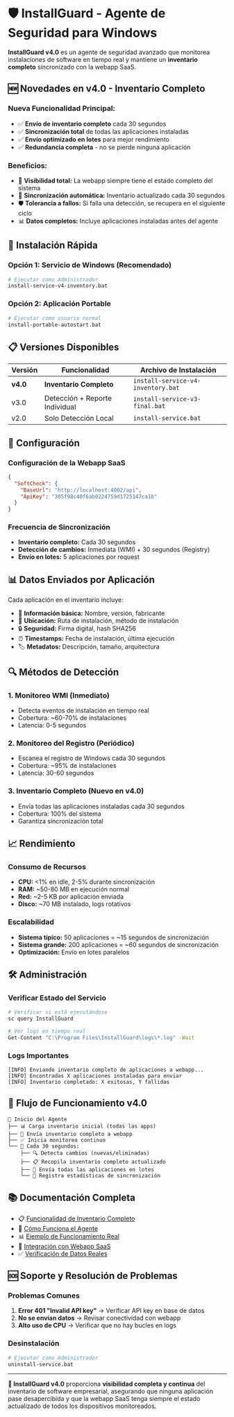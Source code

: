 # 🛡️ InstallGuard - Agente de Seguridad para Windows

**InstallGuard v4.0** es un agente de seguridad avanzado que monitorea instalaciones de software en tiempo real y mantiene un **inventario completo** sincronizado con la webapp SaaS.

## 🆕 **Novedades en v4.0 - Inventario Completo**

### **Nueva Funcionalidad Principal:**
- ✅ **Envío de inventario completo** cada 30 segundos
- ✅ **Sincronización total** de todas las aplicaciones instaladas
- ✅ **Envío optimizado en lotes** para mejor rendimiento
- ✅ **Redundancia completa** - no se pierde ninguna aplicación

### **Beneficios:**
- 🎯 **Visibilidad total:** La webapp siempre tiene el estado completo del sistema
- 🔄 **Sincronización automática:** Inventario actualizado cada 30 segundos
- 🛡️ **Tolerancia a fallos:** Si falla una detección, se recupera en el siguiente ciclo
- 📊 **Datos completos:** Incluye aplicaciones instaladas antes del agente

## 🚀 **Instalación Rápida**

### **Opción 1: Servicio de Windows (Recomendado)**
```bash
# Ejecutar como Administrador
install-service-v4-inventory.bat
```

### **Opción 2: Aplicación Portable**
```bash
# Ejecutar como usuario normal
install-portable-autostart.bat
```

## 📋 **Versiones Disponibles**

| Versión | Funcionalidad | Archivo de Instalación |
|---------|---------------|------------------------|
| **v4.0** | **Inventario Completo** | `install-service-v4-inventory.bat` |
| v3.0 | Detección + Reporte Individual | `install-service-v3-final.bat` |
| v2.0 | Solo Detección Local | `install-service.bat` |

## 🔧 **Configuración**

### **Configuración de la Webapp SaaS**
```json
{
  "SoftCheck": {
    "BaseUrl": "http://localhost:4002/api",
    "ApiKey": "305f98c40f6ab0224759d1725147ca1b"
  }
}
```

### **Frecuencia de Sincronización**
- **Inventario completo:** Cada 30 segundos
- **Detección de cambios:** Inmediata (WMI) + 30 segundos (Registry)
- **Envío en lotes:** 5 aplicaciones por request

## 📊 **Datos Enviados por Aplicación**

Cada aplicación en el inventario incluye:
- 📝 **Información básica:** Nombre, versión, fabricante
- 📁 **Ubicación:** Ruta de instalación, método de instalación
- 🔒 **Seguridad:** Firma digital, hash SHA256
- ⏰ **Timestamps:** Fecha de instalación, última ejecución
- 🏷️ **Metadatos:** Descripción, tamaño, arquitectura

## 🔍 **Métodos de Detección**

### **1. Monitoreo WMI (Inmediato)**
- Detecta eventos de instalación en tiempo real
- Cobertura: ~60-70% de instalaciones
- Latencia: 0-5 segundos

### **2. Monitoreo del Registro (Periódico)**
- Escanea el registro de Windows cada 30 segundos
- Cobertura: ~95% de instalaciones
- Latencia: 30-60 segundos

### **3. Inventario Completo (Nuevo en v4.0)**
- Envía todas las aplicaciones instaladas cada 30 segundos
- Cobertura: 100% del sistema
- Garantiza sincronización total

## 📈 **Rendimiento**

### **Consumo de Recursos**
- **CPU:** <1% en idle, 2-5% durante sincronización
- **RAM:** ~50-80 MB en ejecución normal
- **Red:** ~2-5 KB por aplicación enviada
- **Disco:** ~70 MB instalado, logs rotativos

### **Escalabilidad**
- **Sistema típico:** 50 aplicaciones = ~15 segundos de sincronización
- **Sistema grande:** 200 aplicaciones = ~60 segundos de sincronización
- **Optimización:** Envío en lotes paralelos

## 🛠️ **Administración**

### **Verificar Estado del Servicio**
```bash
# Verificar si está ejecutándose
sc query InstallGuard

# Ver logs en tiempo real
Get-Content "C:\Program Files\InstallGuard\logs\*.log" -Wait
```

### **Logs Importantes**
```
[INFO] Enviando inventario completo de aplicaciones a webapp...
[INFO] Encontradas X aplicaciones instaladas para enviar
[INFO] Inventario completado: X exitosas, Y fallidas
```

## 🔄 **Flujo de Funcionamiento v4.0**

```
🚀 Inicio del Agente
├── 📊 Carga inventario inicial (todas las apps)
├── 📡 Envía inventario completo a webapp
├── ✅ Inicia monitoreo continuo
└── 🔄 Cada 30 segundos:
    ├── 🔍 Detecta cambios (nuevas/eliminadas)
    ├── 📋 Recopila inventario completo actualizado
    ├── 📡 Envía todas las aplicaciones en lotes
    └── 📝 Registra estadísticas de sincronización
```

## 📚 **Documentación Completa**

- 📋 [Funcionalidad de Inventario Completo](FUNCIONALIDAD_INVENTARIO_COMPLETO.md)
- 🔧 [Cómo Funciona el Agente](COMO_FUNCIONA_EL_AGENTE.md)
- 📊 [Ejemplo de Funcionamiento Real](EJEMPLO_FUNCIONAMIENTO_REAL.md)
- 🔗 [Integración con Webapp SaaS](INTEGRACION_WEBAPP_SAAS.md)
- ✅ [Verificación de Datos Reales](VERIFICACION_DATOS_REALES.md)

## 🆘 **Soporte y Resolución de Problemas**

### **Problemas Comunes**
1. **Error 401 "Invalid API key"** → Verificar API key en base de datos
2. **No se envían datos** → Revisar conectividad con webapp
3. **Alto uso de CPU** → Verificar que no hay bucles en logs

### **Desinstalación**
```bash
# Ejecutar como Administrador
uninstall-service.bat
```

---

**🎯 InstallGuard v4.0** proporciona **visibilidad completa y continua** del inventario de software empresarial, asegurando que ninguna aplicación pase desapercibida y que la webapp SaaS tenga siempre el estado actualizado de todos los dispositivos monitoreados. 